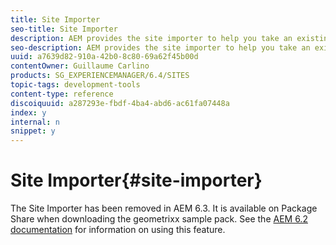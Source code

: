 ```yaml
---
title: Site Importer
seo-title: Site Importer
description: AEM provides the site importer to help you take an existing website and set up the basis
seo-description: AEM provides the site importer to help you take an existing website and set up the basis
uuid: a7639d82-910a-42b0-8c80-69a62f45b00d
contentOwner: Guillaume Carlino
products: SG_EXPERIENCEMANAGER/6.4/SITES
topic-tags: development-tools
content-type: reference
discoiquuid: a287293e-fbdf-4ba4-abd6-ac61fa07448a
index: y
internal: n
snippet: y
---
```


# Site Importer{#site-importer}

The Site Importer has been removed in AEM 6.3. It is available on Package Share when downloading the geometrixx sample pack. See the [AEM 6.2 documentation](../../../sites/developing/using/site-importer.md) for information on using this feature.
